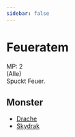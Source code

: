 ```yaml
---
sidebar: false
---
```

# Feueratem

MP: 2\
(Alle)\
Spuckt Feuer.

## Monster

- [Drache](../../types/dragon/drache/)
- [Skydrak](../../types/dragon/sky-drak/)